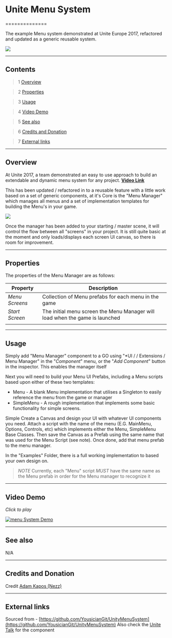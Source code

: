 # Unite Menu System

==============

The example Menu system demonstrated at Unite Europe 2017, refactored and updated as a generic reusable system.

![](https://bitbucket.org/UnityUIExtensions/unity-ui-extensions/wiki/Controls/Images/MenuExample.jpg)

---------

## Contents

> 1 [Overview](#markdown-header-overview)

> 2 [Properties](#markdown-header-properties)

> 3 [Usage](#markdown-header-usage)

> 4 [Video Demo](#markdown-header-video-demo)

> 5 [See also](#markdown-header-see-also)

> 6 [Credits and Donation](#markdown-header-credits-and-donation)

> 7 [External links](#markdown-header-external-links)

---------

## Overview

At Unite 2017, a team demonstrated an easy to use approach to build an extendable and dynamic menu system for any project.
**[Video Link](https://www.youtube.com/watch?v=wbmjturGbAQ)**

This has been updated / refactored in to a reusable feature with a little work based on a set of generic components, at it's Core is the "Menu Manager" which manages all menus and a set of implementation templates for building the Menu's in your game.

![](https://bitbucket.org/UnityUIExtensions/unity-ui-extensions/wiki/Controls/Images/MenuInspector.jpg)

Once the manager has been added to your starting / master scene, it will control the flow between all "screens" in your project.
It is still quite basic at the moment and only loads/displays each screen UI canvas, so there is room for improvement.

---------

## Properties

The properties of the Menu Manager are as follows:

Property | Description
--------- | --------------
*Menu Screens*|Collection of Menu prefabs for each menu in the game
*Start Screen*|The initial menu screen the Menu Manager will load when the game is launched
||

---------

## Usage

Simply add "Menu Manager" component to a GO using "*UI / / Extensions / Menu Manager" in the "*Component*" menu, or the "*Add Component*" button in the inspector.  This enables the manager itself

Next you will need to build your Menu UI Prefabs, including a Menu scripts based upon either of these two templates:

* Menu - A blank Menu implementation that utilises a Singleton to easily reference the menu from the game or manager
* SimpleMenu - A rough implementation that implements some basic functionality for simple screens.

Simple Create a Canvas and design your UI with whatever UI components you need.  Attach a script with the name of the menu (E.G. MainMenu, Options, Controls, etc) which implements either the Menu, SimpleMenu Base Classes.  Then save the Canvas as a Prefab using the same name that was used for the Menu Script (see note).  Once done, add that menu prefab to the menu manager.

In the "Examples" Folder, there is a full working implementation to based your own design on.

> *NOTE*
> Currently, each "Menu" script *MUST* have the same name as the Menu prefab in order for the Menu manager to recognize it

---------

## Video Demo

*Click to play*

[![menu System Demo](https://bitbucket.org/UnityUIExtensions/unity-ui-extensions/wiki/Controls/Images/MenuDemo.jpg)](https://bitbucket.org/UnityUIExtensions/unity-ui-extensions/wiki/Controls/Images/MenuDemo.mp4 "Menu System Demo")

---------

## See also

N/A

---------

## Credits and Donation

Credit [Adam Kapos (Nezz)](http://www.songarc.net)

---------

## External links

Sourced from - [https://github.com/YousicianGit/UnityMenuSystem](https://github.com/YousicianGit/UnityMenuSystem)
Also check the [Unite Talk](https://www.youtube.com/watch?v=wbmjturGbAQ) for the component
